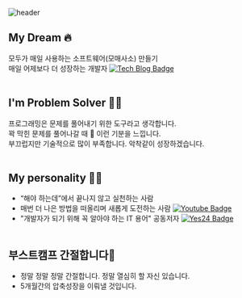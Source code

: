 ![header](https://capsule-render.vercel.app/api?type=soft&color=ffffff&text=Hi,%20this%20is%20Jirong.&fontColor=414141&animation=twinkling)


## My Dream :fire:
모두가 매일 사용하는 소프트웨어(모매사소) 만들기<br>
매일 어제보다 더 성장하는 개발자 [![Tech Blog Badge](http://img.shields.io/badge/-Tech%20blog-black?style=flat-square&logo=tvtime&link=https://hyun222.tistory.com)](https://hyun222.tistory.com)<br><br>

## I'm Problem Solver :man_shrugging:
프로그래밍은 문제를 풀어내기 위한 도구라고 생각합니다.<br>
꽉 막힌 문제를 풀어나갈 때 :star_struck: 이런 기분을 느낍니다.<br>
부끄럽지만 기술적으로 많이 부족합니다. 악착같이 성장하겠습니다.<br><br>

## My personality :raising_hand_man:
- “해야 하는데”에서 끝나지 않고 실천하는 사람 <br>
- 매번 더 나은 방법을 떠올리며 새롭게 도전하는 사람 [![Youtube Badge](https://img.shields.io/badge/Youtube-ff0000?style=flat-square&logo=youtube&link=https://www.youtube.com/c/청년들의무모한도전)](https://www.youtube.com/c/청년들의무모한도전)<br>
- "개발자가 되기 위해 꼭 알아야 하는 IT 용어" 공동저자 [![Yes24 Badge](https://img.shields.io/badge/Yes24-000000?style=flat-square&logo=BookStack&link=http://www.yes24.com/Product/Goods/109711067)](http://www.yes24.com/Product/Goods/109711067)<br><br>


## 부스트캠프 간절합니다:pray:<br>
- 정말 정말 정말 간절합니다. 정말 열심히 할 자신 있습니다.<br>
- 5개월간의 압축성장을 이뤄낼 것입니다.<br>
